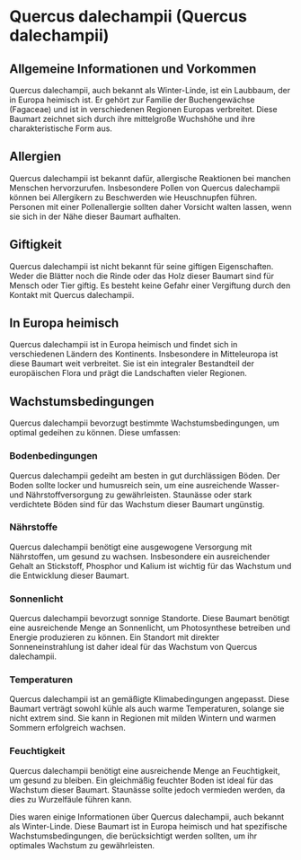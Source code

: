# Quercus dalechampii (Quercus dalechampii)

## Allgemeine Informationen und Vorkommen
Quercus dalechampii, auch bekannt als Winter-Linde, ist ein Laubbaum, der in Europa heimisch ist. Er gehört zur Familie der Buchengewächse (Fagaceae) und ist in verschiedenen Regionen Europas verbreitet. Diese Baumart zeichnet sich durch ihre mittelgroße Wuchshöhe und ihre charakteristische Form aus.

## Allergien
Quercus dalechampii ist bekannt dafür, allergische Reaktionen bei manchen Menschen hervorzurufen. Insbesondere Pollen von Quercus dalechampii können bei Allergikern zu Beschwerden wie Heuschnupfen führen. Personen mit einer Pollenallergie sollten daher Vorsicht walten lassen, wenn sie sich in der Nähe dieser Baumart aufhalten.

## Giftigkeit
Quercus dalechampii ist nicht bekannt für seine giftigen Eigenschaften. Weder die Blätter noch die Rinde oder das Holz dieser Baumart sind für Mensch oder Tier giftig. Es besteht keine Gefahr einer Vergiftung durch den Kontakt mit Quercus dalechampii.

## In Europa heimisch
Quercus dalechampii ist in Europa heimisch und findet sich in verschiedenen Ländern des Kontinents. Insbesondere in Mitteleuropa ist diese Baumart weit verbreitet. Sie ist ein integraler Bestandteil der europäischen Flora und prägt die Landschaften vieler Regionen.

## Wachstumsbedingungen
Quercus dalechampii bevorzugt bestimmte Wachstumsbedingungen, um optimal gedeihen zu können. Diese umfassen:

### Bodenbedingungen
Quercus dalechampii gedeiht am besten in gut durchlässigen Böden. Der Boden sollte locker und humusreich sein, um eine ausreichende Wasser- und Nährstoffversorgung zu gewährleisten. Staunässe oder stark verdichtete Böden sind für das Wachstum dieser Baumart ungünstig.

### Nährstoffe
Quercus dalechampii benötigt eine ausgewogene Versorgung mit Nährstoffen, um gesund zu wachsen. Insbesondere ein ausreichender Gehalt an Stickstoff, Phosphor und Kalium ist wichtig für das Wachstum und die Entwicklung dieser Baumart.

### Sonnenlicht
Quercus dalechampii bevorzugt sonnige Standorte. Diese Baumart benötigt eine ausreichende Menge an Sonnenlicht, um Photosynthese betreiben und Energie produzieren zu können. Ein Standort mit direkter Sonneneinstrahlung ist daher ideal für das Wachstum von Quercus dalechampii.

### Temperaturen
Quercus dalechampii ist an gemäßigte Klimabedingungen angepasst. Diese Baumart verträgt sowohl kühle als auch warme Temperaturen, solange sie nicht extrem sind. Sie kann in Regionen mit milden Wintern und warmen Sommern erfolgreich wachsen.

### Feuchtigkeit
Quercus dalechampii benötigt eine ausreichende Menge an Feuchtigkeit, um gesund zu bleiben. Ein gleichmäßig feuchter Boden ist ideal für das Wachstum dieser Baumart. Staunässe sollte jedoch vermieden werden, da dies zu Wurzelfäule führen kann.

Dies waren einige Informationen über Quercus dalechampii, auch bekannt als Winter-Linde. Diese Baumart ist in Europa heimisch und hat spezifische Wachstumsbedingungen, die berücksichtigt werden sollten, um ihr optimales Wachstum zu gewährleisten.
